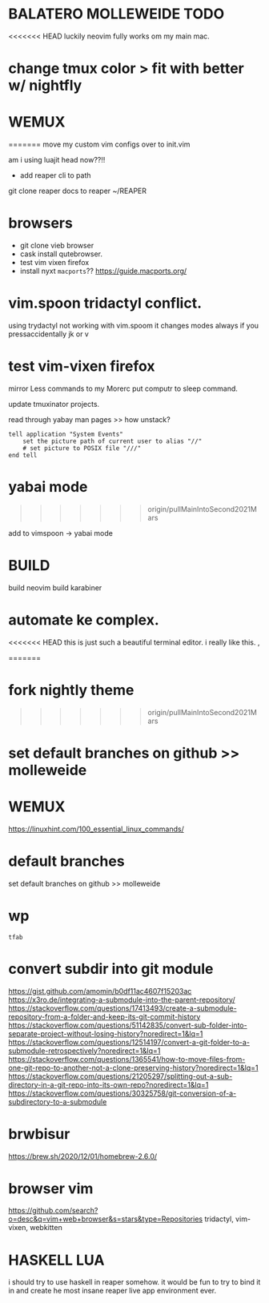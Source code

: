 # BALATERO MOLLEWEIDE TODO

<<<<<<< HEAD
luckily neovim fully works om my main mac.


# change tmux color > fit with better w/ nightfly



# WEMUX
=======
move my custom vim configs over to init.vim


am i using luajit head now??!!

- add reaper cli to path


git clone reaper docs to reaper ~/REAPER

# browsers
- git clone vieb browser
- cask install qutebrowser.
- test vim vixen firefox
- install nyxt `macports`??
    https://guide.macports.org/

# vim.spoon tridactyl conflict.
using trydactyl not working with vim.spoom
it changes modes always if you pressaccidentally 
jk or v

# test vim-vixen firefox


mirror Less commands to my Morerc
put computr to sleep command.

update tmuxinator projects.

read through yabay man pages >> how unstack?

```osx
tell application "System Events"
    set the picture path of current user to alias "//"
    # set picture to POSIX file "///"
end tell
```
# yabai mode
>>>>>>> origin/pullMainIntoSecond2021Mars

add to vimspoon
-> yabai mode

# BUILD 

build neovim
build karabiner

# automate ke complex.

<<<<<<< HEAD
this is just such a beautiful terminal editor. i really like this.
,

=======
# fork nightly theme
>>>>>>> origin/pullMainIntoSecond2021Mars

# set default branches on github >> molleweide

# WEMUX

https://linuxhint.com/100_essential_linux_commands/


# default branches
set default branches on github >> molleweide

# wp
    tfab

# convert subdir into git module
https://gist.github.com/amomin/b0df11ac4607f15203ac
https://x3ro.de/integrating-a-submodule-into-the-parent-repository/
https://stackoverflow.com/questions/17413493/create-a-submodule-repository-from-a-folder-and-keep-its-git-commit-history
https://stackoverflow.com/questions/51142835/convert-sub-folder-into-separate-project-without-losing-history?noredirect=1&lq=1
https://stackoverflow.com/questions/12514197/convert-a-git-folder-to-a-submodule-retrospectively?noredirect=1&lq=1
https://stackoverflow.com/questions/1365541/how-to-move-files-from-one-git-repo-to-another-not-a-clone-preserving-history?noredirect=1&lq=1
https://stackoverflow.com/questions/21205297/splitting-out-a-sub-directory-in-a-git-repo-into-its-own-repo?noredirect=1&lq=1
https://stackoverflow.com/questions/30325758/git-conversion-of-a-subdirectory-to-a-submodule


# brwbisur
https://brew.sh/2020/12/01/homebrew-2.6.0/

# browser vim

https://github.com/search?o=desc&q=vim+web+browser&s=stars&type=Repositories
tridactyl, vim-vixen, webkitten


# HASKELL LUA

i should try to use haskell in reaper somehow. it would
be fun to try to bind it in and create he most insane 
reaper live app environment ever.
